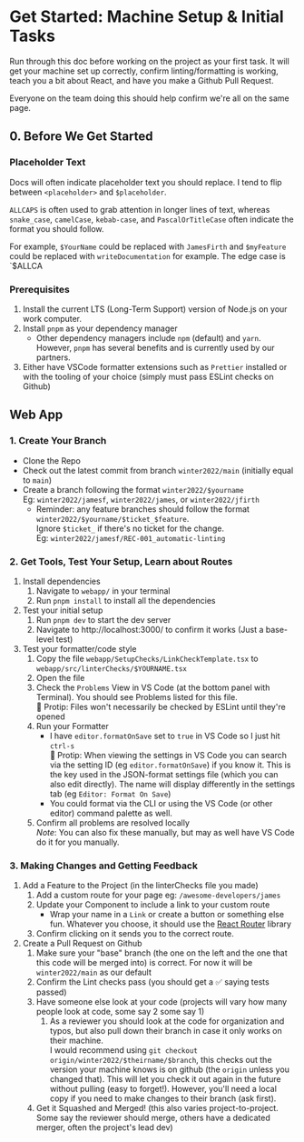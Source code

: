 # Get Started: Machine Setup & Initial Tasks

Run through this doc before working on the project as your first task.
It will get your machine set up correctly, confirm linting/formatting is working, teach you a bit about React, and have you make a Github Pull Request.

Everyone on the team doing this should help confirm we're all on the same page.


## 0. Before We Get Started

### Placeholder Text

Docs will often indicate placeholder text you should replace. I tend to flip between `<placeholder>` and `$placeholder`.  

`ALLCAPS` is often used to grab attention in longer lines of text, whereas `snake_case`, `camelCase`, `kebab-case`, and `PascalOrTitleCase` often indicate the format you should follow.

For example, `$YourName` could be replaced with `JamesFirth` and `$myFeature` could be replaced with `writeDocumentation` for example. The edge case is `$ALLCA

### Prerequisites

1. Install the current LTS (Long-Term Support) version of Node.js on your work computer.
2. Install `pnpm` as your dependency manager
   * Other dependency managers include `npm` (default) and `yarn`. However, `pnpm` has several benefits and is currently used by our partners.
3. Either have VSCode formatter extensions such as `Prettier` installed or with the tooling of your choice (simply must pass ESLint checks on Github)

## Web App

### 1. Create Your Branch
* Clone the Repo
* Check out the latest commit from branch `winter2022/main` (initially equal to `main`)
* Create a branch following the format `winter2022/$yourname`  
  Eg: `winter2022/jamesf`, `winter2022/james`, or `winter2022/jfirth`
  * Reminder: any feature branches should follow the format `winter2022/$yourname/$ticket_$feature`.  
  Ignore `$ticket_` if there's no ticket for the change.  
  Eg: `winter2022/jamesf/REC-001_automatic-linting`


### 2. Get Tools, Test Your Setup, Learn about Routes

1. Install dependencies
   1. Navigate to `webapp/` in your terminal
   2. Run `pnpm install` to install all the dependencies
2. Test your initial setup
   1. Run `pnpm dev` to start the dev server
   2. Navigate to http://localhost:3000/ to confirm it works (Just a base-level test)
3. Test your formatter/code style
   1. Copy the file `webapp/SetupChecks/LinkCheckTemplate.tsx` to `webapp/src/linterChecks/$YOURNAME.tsx`
   2. Open the file
   3. Check the `Problems` View in VS Code (at the bottom panel with Terminal). You should see Problems listed for this file.  
   🧠 Protip: Files won't necessarily be checked by ESLint until they're opened
   4. Run your Formatter
      * I have `editor.formatOnSave` set to `true` in VS Code so I just hit `ctrl-s`  
       🧠 Protip: When viewing the settings in VS Code you can search via the setting ID (eg `editor.formatOnSave`) if you know it. This is the key used in the JSON-format settings file (which you can also edit directly). The name will display differently in the settings tab (eg `Editor: Format On Save`)
       * You could format via the CLI or using the VS Code (or other editor) command palette as well.
   5. Confirm all problems are resolved locally  
    _Note_: You can also fix these manually, but may as well have VS Code do it for you manually.  

### 3. Making Changes and Getting Feedback

1. Add a Feature to the Project (in the linterChecks file you made)
   1. Add a custom route for your page eg: `/awesome-developers/james`
   2. Update your Component to include a link to your custom route 
      * Wrap your name in a `Link` or create a button or something else fun. Whatever you choose, it should use the [React Router](https://reactrouter.com/docs/en/v6) library
   3. Confirm clicking on it sends you to the correct route.
2. Create a Pull Request on Github
   1. Make sure your "base" branch (the one on the left and the one that this code will be merged into) is correct. For now it will be `winter2022/main` as our default
   2. Confirm the Lint checks pass (you should get a ✅ saying tests passed)
   3. Have someone else look at your code (projects will vary how many people look at code, some say 2 some say 1)
      1. As a reviewer you should look at the code for organization and typos, but also pull down their branch in case it only works on their machine.  
      I would recommend using `git checkout origin/winter2022/$theirname/$branch`, this checks out the version your machine knows is on github (the `origin` unless you changed that). This will let you check it out again in the future without pulling (easy to forget!). However, you'll need a local copy if you need to make changes to their branch (ask first).
   4. Get it Squashed and Merged! (this also varies project-to-project. Some say the reviewer should merge, others have a dedicated merger, often the project's lead dev)
